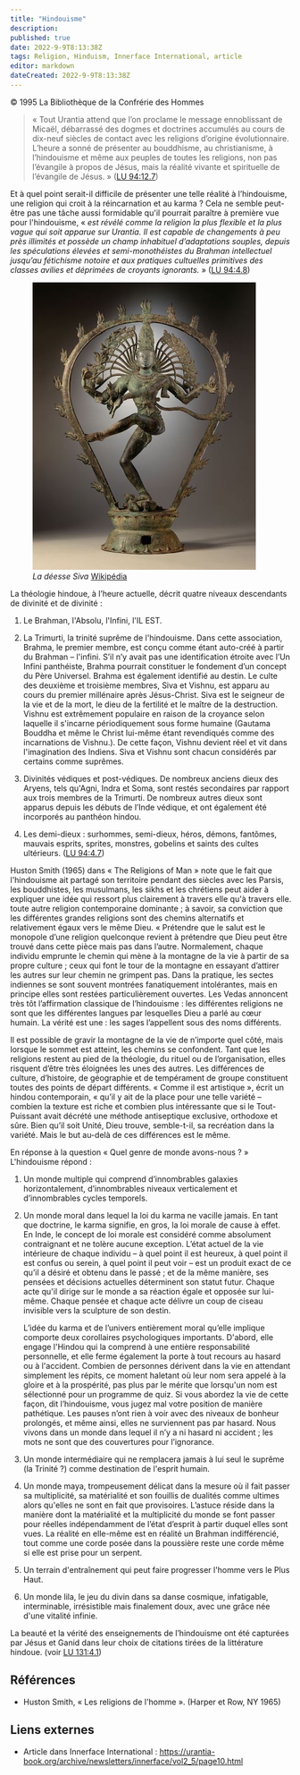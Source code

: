 ```yaml
---
title: "Hindouisme"
description: 
published: true
date: 2022-9-9T8:13:38Z
tags: Religion, Hinduism, Innerface International, article
editor: markdown
dateCreated: 2022-9-9T8:13:38Z
---
```


<p class="v-card v-sheet theme--light gray lighten-3 px-2">© 1995 La Bibliothèque de la Confrérie des Hommes</p>


> « Tout Urantia attend que l’on proclame le message ennoblissant de Micaël, débarrassé des dogmes et doctrines accumulés au cours de dix-neuf siècles de contact avec les religions d’origine évolutionnaire. L’heure a sonné de présenter au bouddhisme, au christianisme, à l’hindouisme et même aux peuples de toutes les religions, non pas l’évangile à propos de Jésus, mais la réalité vivante et spirituelle de l’évangile de Jésus. » (<a id="a13_433"></a>[LU 94:12.7](/fr/The_Urantia_Book/94#p12_7))

Et à quel point serait-il difficile de présenter une telle réalité à l’hindouisme, une religion qui croit à la réincarnation et au karma ? Cela ne semble peut-être pas une tâche aussi formidable qu'il pourrait paraître à première vue pour l'hindouisme, « _est révélé comme la religion la plus flexible et la plus vague qui soit apparue sur Urantia. Il est capable de changements à peu près illimités et possède un champ inhabituel d’adaptations souples, depuis les spéculations élevées et semi-monothéistes du Brahman intellectuel jusqu’au fétichisme notoire et aux pratiques cultuelles primitives des classes avilies et déprimées de croyants ignorants._ » (<a id="a15_658"></a>[LU 94:4.8](/fr/The_Urantia_Book/94#p4_8))

<figure id="Figure_1" class="image urantiapedia">
<img src="/image/article/Shiva.jpg">
<figcaption><em>La déesse Siva</em> <a href="https://en.wikipedia.org/wiki/File:Shiva_as_the_Lord_of_Dance_LACMA_edit.jpg">Wikipédia</a></figcaption>
</figure>

La théologie hindoue, à l’heure actuelle, décrit quatre niveaux descendants de divinité et de divinité :

1. Le Brahman, l'Absolu, l'Infini, l'IL EST.

2. La Trimurti, la trinité suprême de l'hindouisme. Dans cette association, Brahma, le premier membre, est conçu comme étant auto-créé à partir du Brahman – l'infini. S’il n’y avait pas une identification étroite avec l’Un Infini panthéiste, Brahma pourrait constituer le fondement d’un concept du Père Universel. Brahma est également identifié au destin. Le culte des deuxième et troisième membres, Siva et Vishnu, est apparu au cours du premier millénaire après Jésus-Christ. Siva est le seigneur de la vie et de la mort, le dieu de la fertilité et le maître de la destruction. Vishnu est extrêmement populaire en raison de la croyance selon laquelle il s'incarne périodiquement sous forme humaine (Gautama Bouddha et même le Christ lui-même étant revendiqués comme des incarnations de Vishnu.). De cette façon, Vishnu devient réel et vit dans l'imagination des Indiens. Siva et Vishnu sont chacun considérés par certains comme suprêmes.

3. Divinités védiques et post-védiques. De nombreux anciens dieux des Aryens, tels qu'Agni, Indra et Soma, sont restés secondaires par rapport aux trois membres de la Trimurti. De nombreux autres dieux sont apparus depuis les débuts de l’Inde védique, et ont également été incorporés au panthéon hindou.

4. Les demi-dieux : surhommes, semi-dieux, héros, démons, fantômes, mauvais esprits, sprites, monstres, gobelins et saints des cultes ultérieurs. (<a id="a30_147"></a>[LU 94:4.7](/fr/The_Urantia_Book/94#p4_7))

Huston Smith (1965) dans « The Religions of Man » note que le fait que l'hindouisme ait partagé son territoire pendant des siècles avec les Parsis, les bouddhistes, les musulmans, les sikhs et les chrétiens peut aider à expliquer une idée qui ressort plus clairement à travers elle qu'à travers elle. toute autre religion contemporaine dominante ; à savoir, sa conviction que les différentes grandes religions sont des chemins alternatifs et relativement égaux vers le même Dieu. « Prétendre que le salut est le monopole d’une religion quelconque revient à prétendre que Dieu peut être trouvé dans cette pièce mais pas dans l’autre. Normalement, chaque individu emprunte le chemin qui mène à la montagne de la vie à partir de sa propre culture ; ceux qui font le tour de la montagne en essayant d’attirer les autres sur leur chemin ne grimpent pas. Dans la pratique, les sectes indiennes se sont souvent montrées fanatiquement intolérantes, mais en principe elles sont restées particulièrement ouvertes. Les Vedas annoncent très tôt l’affirmation classique de l’hindouisme : les différentes religions ne sont que les différentes langues par lesquelles Dieu a parlé au cœur humain. La vérité est une : les sages l’appellent sous des noms différents.

Il est possible de gravir la montagne de la vie de n’importe quel côté, mais lorsque le sommet est atteint, les chemins se confondent. Tant que les religions restent au pied de la théologie, du rituel ou de l’organisation, elles risquent d’être très éloignées les unes des autres. Les différences de culture, d’histoire, de géographie et de tempérament de groupe constituent toutes des points de départ différents. « Comme il est artistique », écrit un hindou contemporain, « qu’il y ait de la place pour une telle variété – combien la texture est riche et combien plus intéressante que si le Tout-Puissant avait décrété une méthode antiseptique exclusive, orthodoxe et sûre. Bien qu’il soit Unité, Dieu trouve, semble-t-il, sa recréation dans la variété. Mais le but au-delà de ces différences est le même.

En réponse à la question « Quel genre de monde avons-nous ? » L'hindouisme répond :

1. Un monde multiple qui comprend d’innombrables galaxies horizontalement, d’innombrables niveaux verticalement et d’innombrables cycles temporels.

2. Un monde moral dans lequel la loi du karma ne vacille jamais. En tant que doctrine, le karma signifie, en gros, la loi morale de cause à effet. En Inde, le concept de loi morale est considéré comme absolument contraignant et ne tolère aucune exception. L’état actuel de la vie intérieure de chaque individu – à quel point il est heureux, à quel point il est confus ou serein, à quel point il peut voir – est un produit exact de ce qu’il a désiré et obtenu dans le passé ; et de la même manière, ses pensées et décisions actuelles déterminent son statut futur. Chaque acte qu'il dirige sur le monde a sa réaction égale et opposée sur lui-même. Chaque pensée et chaque acte délivre un coup de ciseau invisible vers la sculpture de son destin.

	L’idée du karma et de l’univers entièrement moral qu’elle implique comporte deux corollaires psychologiques importants. D'abord, elle engage l'Hindou qui la comprend à une entière responsabilité personnelle, et elle ferme également la porte à tout recours au hasard ou à l'accident. Combien de personnes dérivent dans la vie en attendant simplement les répits, ce moment haletant où leur nom sera appelé à la gloire et à la prospérité, pas plus par le mérite que lorsqu'un nom est sélectionné pour un programme de quiz. Si vous abordez la vie de cette façon, dit l’hindouisme, vous jugez mal votre position de manière pathétique. Les pauses n’ont rien à voir avec des niveaux de bonheur prolongés, et même ainsi, elles ne surviennent pas par hasard. Nous vivons dans un monde dans lequel il n’y a ni hasard ni accident ; les mots ne sont que des couvertures pour l’ignorance.

3. Un monde intermédiaire qui ne remplacera jamais à lui seul le suprême (la Trinité ?) comme destination de l'esprit humain.

4. Un monde maya, trompeusement délicat dans la mesure où il fait passer sa multiplicité, sa matérialité et son fouillis de dualités comme ultimes alors qu'elles ne sont en fait que provisoires. L’astuce réside dans la manière dont la matérialité et la multiplicité du monde se font passer pour réelles indépendamment de l’état d’esprit à partir duquel elles sont vues. La réalité en elle-même est en réalité un Brahman indifférencié, tout comme une corde posée dans la poussière reste une corde même si elle est prise pour un serpent.

5. Un terrain d'entraînement qui peut faire progresser l'homme vers le Plus Haut.

6. Un monde lila, le jeu du divin dans sa danse cosmique, infatigable, interminable, irrésistible mais finalement doux, avec une grâce née d'une vitalité infinie.

La beauté et la vérité des enseignements de l’hindouisme ont été capturées par Jésus et Ganid dans leur choix de citations tirées de la littérature hindoue. (voir <a id="a52_163"></a>[LU 131:4.1](/fr/The_Urantia_Book/131#p4_1))


## Références

- Huston Smith, « Les religions de l'homme ». (Harper et Row, NY 1965)

## Liens externes

- Article dans Innerface International : https://urantia-book.org/archive/newsletters/innerface/vol2_5/page10.html




